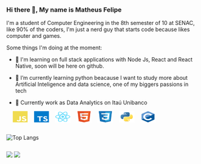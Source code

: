 ### Hi there 👋, My name is Matheus Felipe

I'm a student of Computer Engineering in the 8th semester of 10 at SENAC, like 90% of the coders, I'm just a nerd guy that starts code because likes computer and games.

Some things I'm doing at the moment:

- 🔭 I'm learning on full stack applications with Node Js, React and React Native, soon will be here on github. 

- 🌱 I’m currently learning python beacause I want to study more about Artificial Inteligence and data science, one of my biggers passions in tech

- 💼 Currently work as Data Analytics on Itaú Unibanco

<div style="display:flex; flex-direction: row; gap: 1rem;"><br>
  <img align="center" height="30" width="40" src="https://raw.githubusercontent.com/devicons/devicon/master/icons/javascript/javascript-plain.svg">
  <img align="center" height="30" width="40" src="https://raw.githubusercontent.com/devicons/devicon/master/icons/typescript/typescript-plain.svg">
  <img align="center" height="30" width="40" src="https://raw.githubusercontent.com/devicons/devicon/master/icons/react/react-original.svg">
  <img align="center" height="30" width="40" src="https://raw.githubusercontent.com/devicons/devicon/master/icons/html5/html5-original.svg">
  <img align="center" height="30" width="40" src="https://raw.githubusercontent.com/devicons/devicon/master/icons/css3/css3-original.svg">
  <img align="center" height="30" width="40" src="https://raw.githubusercontent.com/devicons/devicon/master/icons/python/python-original.svg">
  <img align="center" height="30" width="40" src="https://raw.githubusercontent.com/devicons/devicon/master/icons/c/c-original.svg">

</div>
<br />

![Top Langs](https://github-readme-stats.vercel.app/api/top-langs/?username=Ndrake337&exclude_repo=cem_clipnet&layout=compact&theme=dracula&hide=jupyter%20notebook)

<div style="display:flex; flex-direction: row; gap: 1rem;"> 

  <a href = "mailto:matheus.felipe337@gmail.com"><img src="https://img.shields.io/badge/-Gmail-%23333?style=for-the-badge&logo=gmail&logoColor=white" target="_blank"></a>
  <a href="https://www.linkedin.com/in/matheus-felipe-neves-campos-cardoso-92828114a/" target="_blank"><img src="https://img.shields.io/badge/-LinkedIn-%230077B5?style=for-the-badge&logo=linkedin&logoColor=white" target="_blank"></a> 
 
</div>
